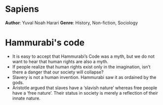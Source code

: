 # Sapiens
**Author**: Yuval Noah Harari 
**Genre**: History, Non-fiction, Sociology

# Hammurabi's code
- It is easy to accept that Hammurabi’s Code was a myth, but we do not want to hear that human rights are also a myth.
- If people realize that human rights exist only in the imagination, isn’t there a danger that our society will collapse? 
- Slavery is not a human invention.  Hammurabi saw it as ordained by the gods.
- Aristotle argued that slaves have a ‘slavish nature’ whereas free people have a ‘free nature’. Their status in society is merely a reflection of their innate nature.